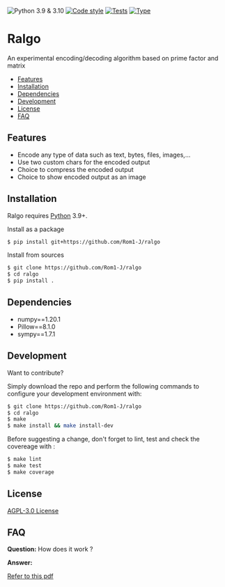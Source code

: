 ![Python 3.9 & 3.10](https://img.shields.io/badge/python-3.9%20%7C%203.10-%23007ec6)
[![Code style](https://img.shields.io/badge/code%20style-black-000000.svg)](https://pypi.org/project/black/)
[![Tests](https://github.com/Rom1-J/ralgo/workflows/tests/badge.svg)](https://github.com/Rom1-J/ralgo/actions?query=workflow%3Atests)
[![Type](https://github.com/Rom1-J/ralgo/workflows/mypy/badge.svg)](https://github.com/Rom1-J/ralgo/actions?query=workflow%3Amypy)

# Ralgo

An experimental encoding/decoding algorithm based on prime factor and matrix

- [Features](#features)
- [Installation](#installation)
- [Dependencies](#dependencies)
- [Development](#development)
- [License](#license)
- [FAQ](#faq)

## Features

- Encode any type of data such as text, bytes, files, images,...
- Use two custom chars for the encoded output
- Choice to compress the encoded output
- Choice to show encoded output as an image

## Installation

Ralgo requires [Python](https://python.org/) 3.9+.

Install as a package

```sh
$ pip install git+https://github.com/Rom1-J/ralgo
```

Install from sources

```sh
$ git clone https://github.com/Rom1-J/ralgo
$ cd ralgo
$ pip install .
```

## Dependencies

- numpy==1.20.1
- Pillow==8.1.0
- sympy==1.7.1

## Development

Want to contribute? 

Simply download the repo and perform the following commands to configure your development environment with:

```sh
$ git clone https://github.com/Rom1-J/ralgo
$ cd ralgo
$ make
$ make install && make install-dev
```

Before suggesting a change, don't forget to lint, test and check the covereage with :

```sh
$ make lint
$ make test
$ make coverage
```

## License

[AGPL-3.0 License](https://github.com/Rom1-J/ralgo/blob/master/LICENSE)

## FAQ

**Question:** How does it work ?

**Answer:**

[Refer to this pdf](https://github.com/Rom1-J/ralgo/blob/master/docs/explain.pdf)

##